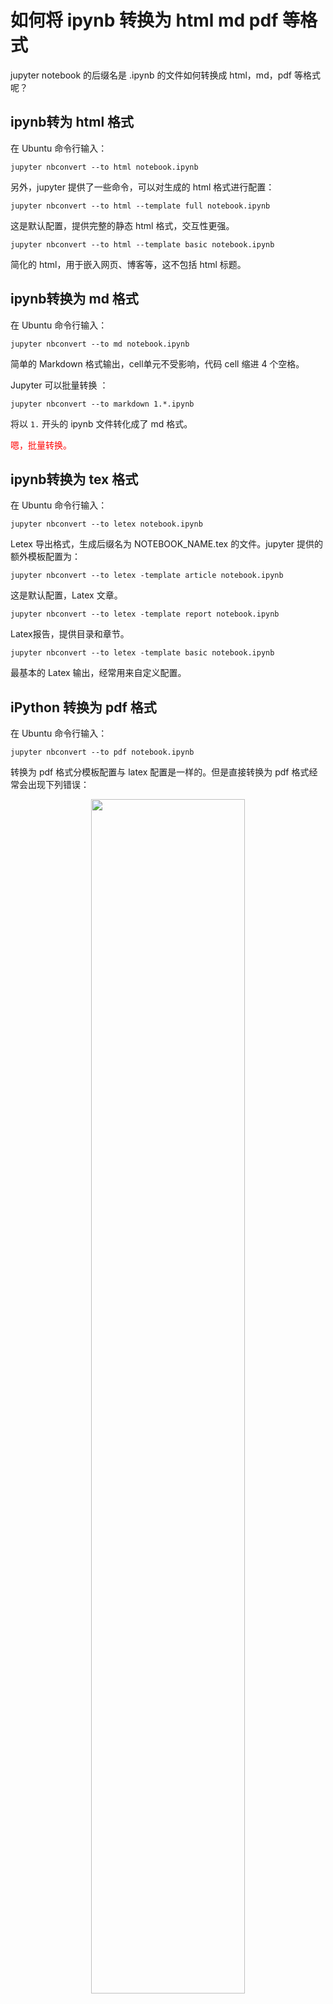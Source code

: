 
# 如何将 ipynb 转换为 html md pdf 等格式

jupyter notebook 的后缀名是 .ipynb 的文件如何转换成 html，md，pdf 等格式呢？

## ipynb转为 html 格式

在 Ubuntu 命令行输入：

```
jupyter nbconvert --to html notebook.ipynb
```

另外，jupyter 提供了一些命令，可以对生成的 html 格式进行配置：

```
jupyter nbconvert --to html --template full notebook.ipynb
```

这是默认配置，提供完整的静态 html 格式，交互性更强。

```
jupyter nbconvert --to html --template basic notebook.ipynb
```


简化的 html，用于嵌入网页、博客等，这不包括 html 标题。

## ipynb转换为 md 格式

在 Ubuntu 命令行输入：

```
jupyter nbconvert --to md notebook.ipynb
```

简单的 Markdown 格式输出，cell单元不受影响，代码 cell 缩进 4 个空格。


Jupyter 可以批量转换 ：

```
jupyter nbconvert --to markdown 1.*.ipynb
```

将以 `1.` 开头的 ipynb 文件转化成了 md 格式。

<span style="color:red;">嗯，批量转换。</span>

## ipynb转换为 tex 格式

在 Ubuntu 命令行输入：

```
jupyter nbconvert --to letex notebook.ipynb
```

Letex 导出格式，生成后缀名为 NOTEBOOK_NAME.tex 的文件。jupyter 提供的额外模板配置为：

```
jupyter nbconvert --to letex -template article notebook.ipynb
```

这是默认配置，Latex 文章。

```
jupyter nbconvert --to letex -template report notebook.ipynb
```

Latex报告，提供目录和章节。

```
jupyter nbconvert --to letex -template basic notebook.ipynb
```

最基本的 Latex 输出，经常用来自定义配置。

## iPython 转换为 pdf 格式

在 Ubuntu 命令行输入：

```
jupyter nbconvert --to pdf notebook.ipynb
```

转换为 pdf 格式分模板配置与 latex 配置是一样的。但是直接转换为 pdf 格式经常会出现下列错误：

<p align="center">
    <img width="70%" height="70%" src="http://images.iterate.site/blog/image/20190627/XmX8LIJgz7Pw.png?imageslim">
</p>

该错误提示没有安装 xelatex。所以，我们需要提前安装 xelatex，方法是安装 texLive 套装：

```bash
sudo apt-get install texlive-full
```

texlive-full 的安装包有点大，约 1G 多。

简单的转换方法

ipynb 转换为 html、md、pdf 等格式，还有另一种更简单的方法：在 jupyter notebook 中，选择 File->Download as，直接选择需要转换的格式就可以了。需要注意的是，转换为 pdf 格式之前，同样要保证已经安装了 xelatex。

<p align="center">
    <img width="70%" height="70%" src="http://images.iterate.site/blog/image/20190627/1vrqX4dsj80H.png?imageslim">
</p>


# 相关


- [如何将 ipynb 转换为 html，md，pdf等格式](https://blog.csdn.net/red_stone1/article/details/73380517)
- [Converting notebooks to other formats](https://iPython.org/iPython-doc/3/notebook/nbconvert.html)
- [Markdown+Pandoc 最佳写作拍档 (mailp.in)](http://www.tuicool.com/articles/zQrQbaU)
